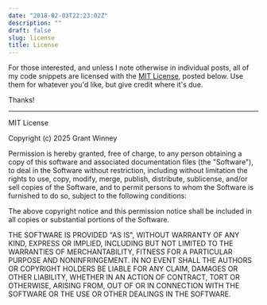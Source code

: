 ```yaml
---
date: "2018-02-03T22:23:02Z"
description: ""
draft: false
slug: license
title: License
---
```

For those interested, and unless I note otherwise in individual posts, all of my code snippets are licensed with the [MIT License](https://opensource.org/licenses/MIT), posted below. Use them for whatever you'd like, but give credit where it's due.

Thanks!

---

MIT License

Copyright (c) 2025 Grant Winney

Permission is hereby granted, free of charge, to any person obtaining a copy of this software and associated documentation files (the "Software"), to deal in the Software without restriction, including without limitation the rights to use, copy, modify, merge, publish, distribute, sublicense, and/or sell copies of the Software, and to permit persons to whom the Software is furnished to do so, subject to the following conditions:

The above copyright notice and this permission notice shall be included in all copies or substantial portions of the Software.

THE SOFTWARE IS PROVIDED "AS IS", WITHOUT WARRANTY OF ANY KIND, EXPRESS OR IMPLIED, INCLUDING BUT NOT LIMITED TO THE WARRANTIES OF MERCHANTABILITY, FITNESS FOR A PARTICULAR PURPOSE AND NONINFRINGEMENT. IN NO EVENT SHALL THE AUTHORS OR COPYRIGHT HOLDERS BE LIABLE FOR ANY CLAIM, DAMAGES OR OTHER LIABILITY, WHETHER IN AN ACTION OF CONTRACT, TORT OR OTHERWISE, ARISING FROM, OUT OF OR IN CONNECTION WITH THE SOFTWARE OR THE USE OR OTHER DEALINGS IN THE SOFTWARE.